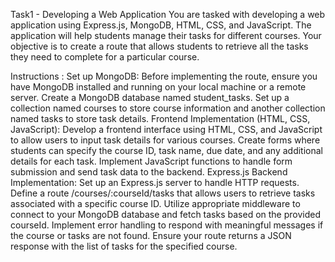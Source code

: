 Task1 - Developing a Web Application
You are tasked with developing a web application using Express.js, MongoDB, HTML, CSS, and JavaScript. The application will help students manage their tasks for different courses. Your objective is to create a route that allows students to retrieve all the tasks they need to complete for a particular course.

Instructions :
Set up MongoDB:
Before implementing the route, ensure you have MongoDB installed and running on your local machine or a remote server.
Create a MongoDB database named student_tasks.
Set up a collection named courses to store course information and another collection named tasks to store task details.
Frontend Implementation (HTML, CSS, JavaScript):
Develop a frontend interface using HTML, CSS, and JavaScript to allow users to input task details for various courses.
Create forms where students can specify the course ID, task name, due date, and any additional details for each task.
Implement JavaScript functions to handle form submission and send task data to the backend.
Express.js Backend Implementation:
Set up an Express.js server to handle HTTP requests.
Define a route /courses/:courseId/tasks that allows users to retrieve tasks associated with a specific course ID.
Utilize appropriate middleware to connect to your MongoDB database and fetch tasks based on the provided courseId.
Implement error handling to respond with meaningful messages if the course or tasks are not found.
Ensure your route returns a JSON response with the list of tasks for the specified course.
